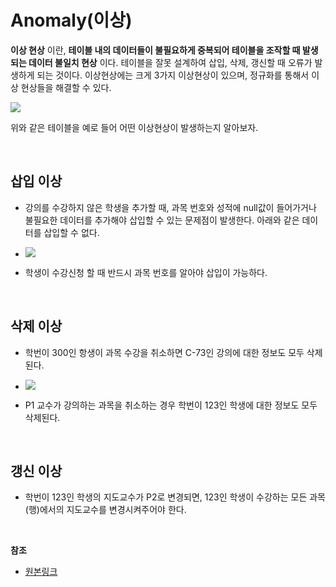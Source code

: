 # Anomaly(이상)

**이상 현상** 이란, **테이블 내의 데이터들이 불필요하게 중복되어 테이블을 조작할 때 발생되는 데이터 불일치 현상** 이다. 테이블을 잘못 설계하여 삽입, 삭제, 갱신할 때 오류가 발생하게 되는 것이다. 이상현상에는 크게 3가지 이상현상이 있으며, 정규화를 통해서 이상 현상들을 해결할 수 있다.

![](https://img1.daumcdn.net/thumb/R1280x0/?scode=mtistory2&fname=https%3A%2F%2Fblog.kakaocdn.net%2Fdn%2FccleUR%2FbtraQrfiyuS%2FjMrM5xrAkdCJjqTpiUZP81%2Fimg.png)

위와 같은 테이블을 예로 들어 어떤 이상현상이 발생하는지 알아보자.

<br/>

## 삽입 이상

* 강의를 수강하지 않은 학생을 추가할 때, 과목 번호와 성적에 null값이 들어가거나 불필요한 데이터를 추가해야 삽입할 수 있는 문제점이 발생한다. 아래와 같은 데이터를 삽입할 수 없다.

* ![](https://img1.daumcdn.net/thumb/R1280x0/?scode=mtistory2&fname=https%3A%2F%2Fblog.kakaocdn.net%2Fdn%2Fndk9t%2FbtraQrsOCmT%2FMeh2Yk20kNGwUZoinbllik%2Fimg.png)

* 학생이 수강신청 할 때 반드시 과목 번호를 알아야 삽입이 가능하다.

<br/>

## 삭제 이상

* 학번이 300인 항생이 과목 수강을 취소하면 C-73인 강의에 대한 정보도 모두 삭제된다.

* ![](https://img1.daumcdn.net/thumb/R1280x0/?scode=mtistory2&fname=https%3A%2F%2Fblog.kakaocdn.net%2Fdn%2FcbtfnI%2FbtraGcqIqEM%2Fq3AUrjKNB1zDKFpvm44PJK%2Fimg.png)

* P1 교수가 강의하는 과목을 취소하는 경우 학번이 123인 학생에 대한 정보도 모두 삭제된다.

<br/>

## 갱신 이상

* 학번이 123인 학생의 지도교수가 P2로 변경되면, 123인 학생이 수강하는 모든 과목(행)에서의 지도교수를 변경시켜주어야 한다.

<br/>

**참조**
* [원본링크](https://rebro.kr/159?category=484170)